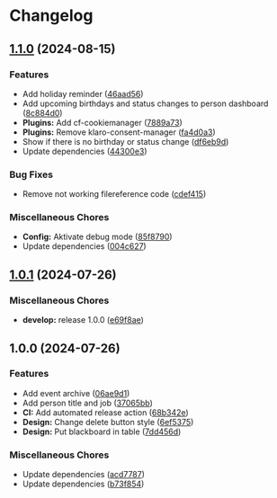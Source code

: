 # Changelog

## [1.1.0](https://github.com/Starraider/devViteTypo3/compare/v1.0.1...v1.1.0) (2024-08-15)


### Features

* Add holiday reminder ([46aad56](https://github.com/Starraider/devViteTypo3/commit/46aad568be68b32cbf12ddb58d6c138566e264a2))
* Add upcoming birthdays and status changes to person dashboard ([8c884d0](https://github.com/Starraider/devViteTypo3/commit/8c884d0c220c1afd8d6ec54e6a712a0fbf86f666))
* **Plugins:** Add cf-cookiemanager ([7889a73](https://github.com/Starraider/devViteTypo3/commit/7889a73d3eae1185bd85c5927852d39c8dd5caa8))
* **Plugins:** Remove klaro-consent-manager ([fa4d0a3](https://github.com/Starraider/devViteTypo3/commit/fa4d0a3c573f001677135f2f179be032094359e5))
* Show if there is no birthday or status change ([df6eb9d](https://github.com/Starraider/devViteTypo3/commit/df6eb9d6c16a3fca69d6f09847775a96500d51d3))
* Update dependencies ([44300e3](https://github.com/Starraider/devViteTypo3/commit/44300e3cc86e1c468809d5e4cbee599586ebf55f))


### Bug Fixes

* Remove not working filereference code ([cdef415](https://github.com/Starraider/devViteTypo3/commit/cdef4156b024a2e4da1926f96d3d5be99660d15c))


### Miscellaneous Chores

* **Config:** Aktivate debug mode ([85f8790](https://github.com/Starraider/devViteTypo3/commit/85f879047c5b7ecd71264b7adf7f93e8f73fa9d2))
* Update dependencies ([004c627](https://github.com/Starraider/devViteTypo3/commit/004c627685bfd81389939485f1b009203cb6e2f6))

## [1.0.1](https://github.com/Starraider/devViteTypo3/compare/1.0.0...v1.0.1) (2024-07-26)


### Miscellaneous Chores

* **develop:** release 1.0.0 ([e69f8ae](https://github.com/Starraider/devViteTypo3/commit/e69f8aec1eeff339c4143bef60cb8e01c0ab700b))

## 1.0.0 (2024-07-26)


### Features

* Add event archive ([06ae9d1](https://github.com/Starraider/devViteTypo3/commit/06ae9d1102b1e5984c9912e912a99c810307d13c))
* Add person title and job ([37065bb](https://github.com/Starraider/devViteTypo3/commit/37065bb43e8511c27a23209630bbf6532c33a000))
* **CI:** Add automated release action ([68b342e](https://github.com/Starraider/devViteTypo3/commit/68b342e1a65affe08741fa3ad071ba500cb8e429))
* **Design:** Change delete button style ([6ef5375](https://github.com/Starraider/devViteTypo3/commit/6ef5375bd265424a5f382371bf155602cd53c507))
* **Design:** Put blackboard in table ([7dd456d](https://github.com/Starraider/devViteTypo3/commit/7dd456db95eb4b294b4868aa6d9c07b0a6e45c7a))


### Miscellaneous Chores

* Update dependencies ([acd7787](https://github.com/Starraider/devViteTypo3/commit/acd7787dbb64d97766f0e5ffd62d37ac1dafad4c))
* Update dependencies ([b73f854](https://github.com/Starraider/devViteTypo3/commit/b73f854270bb098d0386f42fd7aea13ec6ebfe49))
